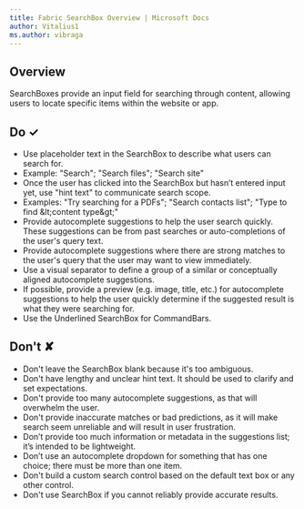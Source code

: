 ```yaml
---
title: Fabric SearchBox Overview | Microsoft Docs
author: Vitalius1
ms.author: vibraga
---
```


## Overview
SearchBoxes provide an input field for searching through content, allowing users to locate specific items within the website or app.


## Do &#10003;
- Use placeholder text in the SearchBox to describe what users can search for.
- Example: &quot;Search&quot;; &quot;Search files&quot;; &quot;Search site&quot;
- Once the user has clicked into the SearchBox but hasn’t entered input yet, use &quot;hint text&quot; to communicate search scope.
- Examples: &quot;Try searching for a PDFs&quot;; &quot;Search contacts list&quot;; &quot;Type to find \&lt;content type\&gt;&quot;
- Provide autocomplete suggestions to help the user search quickly. These suggestions can be from past searches or auto-completions of the user&#39;s query text.
- Provide autocomplete suggestions where there are strong matches to the user&#39;s query that the user may want to view immediately.
- Use a visual separator to define a group of a similar or conceptually aligned autocomplete suggestions.
- If possible, provide a preview (e.g. image, title, etc.) for autocomplete suggestions to help the user quickly determine if the suggested result is what they were searching for.
- Use the Underlined SearchBox for CommandBars.

## Don't &#10008;
- Don&#39;t leave the SearchBox blank because it&#39;s too ambiguous.
- Don&#39;t have lengthy and unclear hint text. It should be used to clarify and set expectations.
- Don&#39;t provide too many autocomplete suggestions, as that will overwhelm the user.
- Don&#39;t provide inaccurate matches or bad predictions, as it will make search seem unreliable and will result in user frustration.
- Don’t provide too much information or metadata in the suggestions list; it’s intended to be lightweight.
- Don’t use an autocomplete dropdown for something that has one choice; there must be more than one item.
- Don&#39;t build a custom search control based on the default text box or any other control.
- Don&#39;t use SearchBox if you cannot reliably provide accurate results.